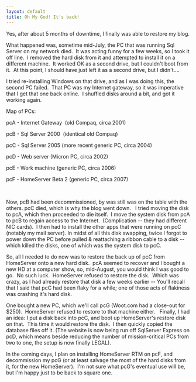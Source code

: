 ```yaml
---
layout: default
title: Oh My God! It's back!
---
```


  <p>Yes, after about 5 months of downtime, I finally was able to restore my blog.</p> <p>What happened was, sometime mid-July, the PC that was running Sql Server on my network died.  It was acting funny for a few weeks, so I took it off line.  I removed the hard disk from it and attempted to install it on a different machine.  It worked OK as a second drive, but I couldn't boot from it.  At this point, I should have just left it as a second drive, but I didn't....</p> <p>I tried re-installing Windows on that drive, and as I was doing this, the second PC failed.  That PC was my Internet gateway, so it was imperative that I get that one back online.  I shuffled disks around a bit, and got it working again.</p> <p>Map of PCs:</p> <p>pcA - Internet Gateway  (old Compaq, circa 2001)</p> <p>pcB - Sql Server 2000  (identical old Compaq)</p> <p>pcC - Sql Server 2005 (more recent generic PC, circa 2004)</p> <p>pcD - Web server (Micron PC, circa 2002)</p> <p>pcE - Work machine (generic PC, circa 2006)</p> <p>pcF - HomeServer Beta 2 (generic PC, circa 2007)</p> <p> </p> <p>Now, pcB had been decommissioned, by was still was on the table with the others. pcC died, which is why the blog went down.   I tried moving the disk to pcA, which then proceeded to die itself.  I move the system disk from pcA to pcB to regain access to the Internet.  (Complication -- they had different NIC cards).  I then had to install the other apps that were running on pcC (notably my mail server). In midst of all this disk swapping, twice I forgot to power down the PC before pulled &amp; reattaching a ribbon cable to a disk -- which killed the disks, one of which was the system disk to pcC.</p> <p>So, all I needed to do now was to restore the back up of pcC from HomeServer onto a new hard disk.  pcA seemed to recover and I bought a new HD at a computer show, so, mid-August, you would think I was good to go.  No such luck.  HomeServer refused to restore the disk.  Which was crazy, as I had already restore that disk a few weeks earlier -- You'll recall that I said that pcC had been flaky for a while; one of those acts of flakiness was crashing it's hard disk.</p> <p>One bought a new PC, which we'll call pcG (Woot.com had a close-out for $250).  HomeServer refused to restore to that machine either.   Finally, I had an idea: I put a disk back into pcC, and boot up HomeServer's restore disk on that.  This time it would restore the disk.  I then quickly copied the database files off it. (The website is now being run off SqlServer Express on pcD, which means beside reducing the number of mission-critical PCs from two to one, the setup is now finally LEGAL).</p> <p>In the coming days, I plan on installing HomeServer RTM on pcF, and decommission my pcG (or at least salvage the most of the hard disks from it, for the new HomeServer).  I'm not sure what pcG's eventual use will be, but I'm happy just to be back to square one.</p>